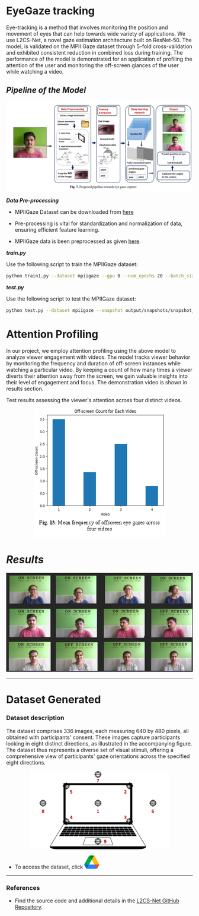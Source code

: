# EyeGaze tracking

Eye-tracking is a method that involves monitoring the position and movement of eyes that can help towards wide variety of applications.
We use L2CS-Net, a novel gaze estimation architecture built on ResNet-50. The model, is validated on the MPII Gaze dataset through 5-fold cross-validation and exhibited consistent reduction in combined loss during training.
The performance of the model is demonstrated for an application of profiling the attention of the user and monitoring the off-screen glances of the user while watching a video. 

## ***Pipeline of the Model***

<p align="center">
  <img src="PIPELINE.png" alt="Image">
</p>


_**Data Pre-processing**_

- MPIIGaze Dataset can be downloaded from [here](https://www.mpi-inf.mpg.de/departments/computer-vision-and-machine-learning/research/gaze-based-human-computer-interaction/its-written-all-over-your-face-full-face-appearance-based-gaze-estimation)
  
- Pre-processing is vital for standardization and normalization of data, ensuring efficient feature learning.

- MPIIGaze data is been preprocessed as given [here](https://phi-ai.buaa.edu.cn/Gazehub/3D-dataset/).

_**train.py**_

Use the following script to train the MPIIGaze dataset:

```bash
python train1.py --dataset mpiigaze --gpu 0 --num_epochs 20 --batch_size 4 --lr 0.00001 --alpha 1
```

_**test.py**_

Use the following script to test the MPIIGaze dataset:

```bash
python test.py --dataset mpiigaze --snapshot output/snapshots/snapshot_folder --evalpath evaluation/L2CS-mpiigaze  --gpu 0
```

# Attention Profiling

In our project, we employ attention profiling using the above model to analyze viewer engagement with videos. The model tracks viewer behavior by monitoring the frequency and duration of off-screen instances while watching a particular video. By keeping a count of how many times a viewer diverts their attention away from the screen, we gain valuable insights into their level of engagement and focus. The demonstration video is shown in results section.

Test results assessing the viewer's attention across four distinct videos.

<p align="center">
  <img src="application_graph.png" alt="Image">
</p>


# _**Results**_

<p align="center">
  <img src="results.png" alt="Image">
</p>

  ---

# Dataset Generated

### Dataset description
The dataset comprises 336 images, each measuring 640 by 480 pixels, all obtained with participants' consent. These images capture participants looking in eight distinct directions, as illustrated in the accompanying figure. The dataset thus represents a diverse set of visual stimuli, offering a comprehensive view of participants' gaze orientations across the specified eight directions.

<p align="center">
  <img src="directions.png" alt="Image">
</p>

- To access the dataset, click [![YOLO](Google.png)](https://drive.google.com/drive/folders/1-7FozH-JweFPovjoWPem1hH-8vhxQlDI?usp=drive_link)

---

### References
- Find the source code and additional details in the [L2CS-Net GitHub Repository](https://github.com/Ahmednull/L2CS-Net).
